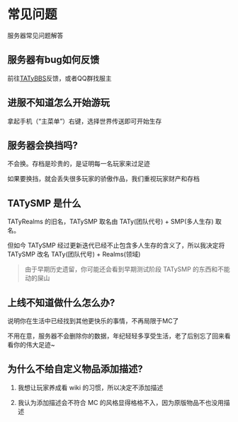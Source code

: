 # 常见问题

服务器常见问题解答

## 服务器有bug如何反馈

前往[TATyBBS](https://bbs.tatysmp.love/index.php?forums/bug%E5%8F%8D%E9%A6%88.5/)反馈，或者QQ群找服主

## 进服不知道怎么开始游玩

拿起手机（“主菜单”）右键，选择世界传送即可开始生存

## 服务器会换挡吗?

不会换。存档是珍贵的，是证明每一名玩家来过足迹

如果要换挡，就会丢失很多玩家的骄傲作品，我们重视玩家财产和存档

## TATySMP 是什么

TATyRealms 的旧名，TATySMP 取名由 TATy(团队代号) + SMP(多人生存) 取名。

但如今 TATySMP 经过更新迭代已经不止包含多人生存的含义了，所以我决定将 TATySMP 改名 TATy(团队代号) + Realms(领域)

> 由于早期历史遗留，你可能还会看到早期测试阶段 TATySMP 的东西和不能动的屎山

## 上线不知道做什么怎么办?

说明你在生活中已经找到其他更快乐的事情，不再局限于MC了

不用在意，服务器不会删除你的数据，年纪轻轻多享受生活，老了后别忘了回来看看你的伟大足迹~

## 为什么不给自定义物品添加描述?

1. 我想让玩家养成看 wiki 的习惯，所以决定不添加描述

2. 我认为添加描述会不符合 MC 的风格显得格格不入，因为原版物品不也没用描述